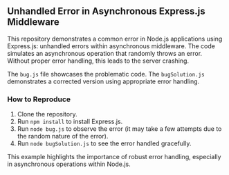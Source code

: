 ## Unhandled Error in Asynchronous Express.js Middleware
This repository demonstrates a common error in Node.js applications using Express.js: unhandled errors within asynchronous middleware. The code simulates an asynchronous operation that randomly throws an error.  Without proper error handling, this leads to the server crashing.

The `bug.js` file showcases the problematic code.  The `bugSolution.js` demonstrates a corrected version using appropriate error handling.

### How to Reproduce
1. Clone the repository.
2. Run `npm install` to install Express.js.
3. Run `node bug.js` to observe the error (it may take a few attempts due to the random nature of the error). 
4. Run `node bugSolution.js` to see the error handled gracefully.

This example highlights the importance of robust error handling, especially in asynchronous operations within Node.js.
